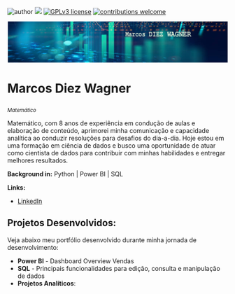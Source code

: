 ![author](https://img.shields.io/badge/author-marcosdiezw-red.svg) [![](https://img.shields.io/badge/python-3.7+-blue.svg)](https://www.python.org/downloads/release/python-365/) [![GPLv3 license](https://img.shields.io/badge/License-GPLv3-blue.svg)](http://perso.crans.org/besson/LICENSE.html) [![contributions welcome](https://img.shields.io/badge/contributions-welcome-brightgreen.svg?style=flat)](https://github.com/marcosdiezw/Data_Science_Projects/issues)

<p align="center">
  <img src="imagemds4.PNG" >
</p>

# Marcos Diez Wagner
<sub> *Matemático* </sub>

Matemático, com 8 anos de experiência em condução de aulas e elaboração de conteúdo, aprimorei minha comunicação e capacidade analítica ao conduzir resoluções para desafios do dia-a-dia. Hoje estou em uma formação em ciência de dados e busco uma oportunidade de atuar como cientista de dados para contribuir com minhas habilidades e entregar melhores resultados.

**Background in:** Python |  Power BI | SQL

**Links:**
* [LinkedIn](https://www.linkedin.com/in/marcos-diez-wagner)

## Projetos Desenvolvidos:
Veja abaixo meu portfólio desenvolvido durante minha jornada de desenvolvimento:

* **Power BI** - Dashboard Overview Vendas 
* **SQL** - Principais funcionalidades para edição, consulta e manipulação de dados
* **Projetos Analíticos**:
